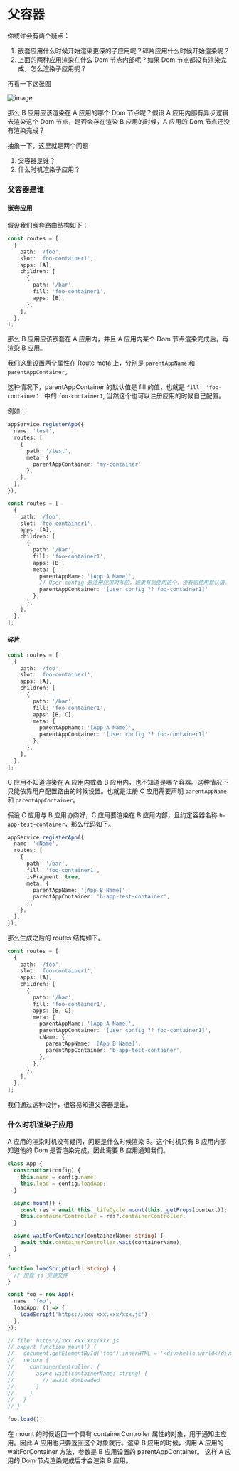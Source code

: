 # 父容器

你或许会有两个疑点：

1. 嵌套应用什么时候开始渲染更深的子应用呢？碎片应用什么时候开始渲染呢？
2. 上面的两种应用渲染在什么 Dom 节点内部呢？如果 Dom 节点都没有渲染完成，怎么渲染子应用呢？

再看一下这张图

![image](../../assets/nested-apps.png)
 
那么 B 应用应该渲染在 A 应用的哪个 Dom 节点呢？假设 A 应用内部有异步逻辑去渲染这个 Dom 节点，是否会存在渲染 B 应用的时候，A 应用的 Dom 节点还没有渲染完成？

抽象一下，这里就是两个问题

1. 父容器是谁？
2. 什么时机渲染子应用？

### 父容器是谁

#### 嵌套应用

假设我们嵌套路由结构如下：

```ts
const routes = [
  {
    path: '/foo',
    slot: 'foo-container1',
    apps: [A],
    children: [
      {
        path: '/bar',
        fill: 'foo-container1',
        apps: [B],
      },
    ],
  },
];
```

那么 B 应用应该嵌套在 A 应用内，并且 A 应用内某个 Dom 节点渲染完成后，再渲染 B 应用。

我们这里设置两个属性在 Route meta 上，分别是 `parentAppName` 和 `parentAppContainer`。

这种情况下，parentAppContainer 的默认值是 fill 的值，也就是 `fill: 'foo-container1'` 中的 `foo-container1`, 当然这个也可以注册应用的时候自己配置。

例如：
```ts
appService.registerApp({
  name: 'test',
  routes: [
    {
      path: '/test',
      meta: {
        parentAppContainer: 'my-container'
      },
    },
  ],
}),
```

```ts
const routes = [
  {
    path: '/foo',
    slot: 'foo-container1',
    apps: [A],
    children: [
      {
        path: '/bar',
        fill: 'foo-container1',
        apps: [B],
        meta: {
          parentAppName: '[App A Name]',
          // User config 是注册应用时写的，如果有则使用这个，没有则使用默认值。
          parentAppContainer: '[User config ?? foo-container1]'
        },
      },
    ],
  },
];
```

#### 碎片

```ts
const routes = [
  {
    path: '/foo',
    slot: 'foo-container1',
    apps: [A],
    children: [
      {
        path: '/bar',
        fill: 'foo-container1',
        apps: [B, C],
        meta: {
          parentAppName: '[App A Name]',
          parentAppContainer: '[User config ?? foo-container1]'
        },
      },
    ],
  },
];
```

C 应用不知道渲染在 A 应用内或者 B 应用内，也不知道是哪个容器。这种情况下只能依靠用户配置路由的时候设置。也就是注册 C 应用需要声明 `parentAppName` 和 `parentAppContainer`。

假设 C 应用与 B 应用协商好，C 应用要渲染在 B 应用内部，且约定容器名称 `b-app-test-container`，那么代码如下。

```ts
appService.registerApp({
  name: 'cName',
  routes: [
    {
      path: '/bar',
      fill: 'foo-container1',
      isFragment: true,
      meta: {
        parentAppName: '[App B Name]',
        parentAppContainer: 'b-app-test-container',
      },
    },
  ],
});
```

那么生成之后的 routes 结构如下。

```ts
const routes = [
  {
    path: '/foo',
    slot: 'foo-container1',
    apps: [A],
    children: [
      {
        path: '/bar',
        fill: 'foo-container1',
        apps: [B, C],
        meta: {
          parentAppName: '[App A Name]',
          parentAppContainer: '[User config ?? foo-container1]',
          cName: {
            parentAppName: '[App B Name]',
            parentAppContainer: 'b-app-test-container',
          },
        },
      },
    ],
  },
];
```

我们通过这种设计，很容易知道父容器是谁。

### 什么时机渲染子应用

A 应用的渲染时机没有疑问，问题是什么时候渲染 B。这个时机只有 B 应用内部知道他的 Dom 是否渲染完成，因此需要 B 应用通知我们。

```ts
class App {
  constructor(config) {
    this.name = config.name;
    this.load = config.loadApp;
  }

  async mount() {
    const res = await this._lifeCycle.mount(this._getProps(context));
    this.containerController = res?.containerController;
  }

  async waitForContainer(containerName: string) {
    await this.containerController.wait(containerName);
  }
}

function loadScript(url: string) {
  // 加载 js 资源文件
}

const foo = new App({
  name: 'foo',
  loadApp: () => {
    loadScript('https://xxx.xxx.xxx/xxx.js');
  },
});

// file: https://xxx.xxx.xxx/xxx.js
// export function mount() {
//   document.getElementById('foo').innerHTML = '<div>hello world</div>';
//   return {
//     containerController: {
//       async wait(containerName: string) {
//         // await domLoaded
//       }
//     }
//   }
// }

foo.load();
```

在 mount 的时候返回一个具有 containerController 属性的对象，用于通知主应用。因此 A 应用也只要返回这个对象就行。渲染 B 应用的时候，调用 A 应用的 waitForContainer 方法，参数是 B 应用设置的 parentAppContainer。
这样 A 应用的 Dom 节点渲染完成后才会渲染 B 应用。
